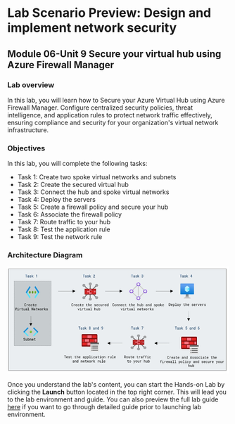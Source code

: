 # Lab Scenario Preview: Design and implement network security

## Module 06-Unit 9 Secure your virtual hub using Azure Firewall Manager

### Lab overview

In this lab, you will learn how to Secure your Azure Virtual Hub using Azure Firewall Manager. Configure centralized security policies, threat intelligence, and application rules to protect network traffic effectively, ensuring compliance and security for your organization's virtual network infrastructure.

### Objectives
  
In this lab, you will complete the following tasks:

+ Task 1: Create two spoke virtual networks and subnets
+ Task 2: Create the secured virtual hub
+ Task 3: Connect the hub and spoke virtual networks
+ Task 4: Deploy the servers
+ Task 5: Create a firewall policy and secure your hub
+ Task 6: Associate the firewall policy
+ Task 7: Route traffic to your hub
+ Task 8: Test the application rule
+ Task 9: Test the network rule

### Architecture Diagram
![](media/m6-u9-1.png) 

Once you understand the lab's content, you can start the Hands-on Lab by clicking the **Launch** button located in the top right corner. This will lead you to the lab environment and guide. You can also preview the full lab guide [here](https://experience.cloudlabs.ai/#/labguidepreview/09f7f724-0a6b-46d4-aeed-2dde9a7f26cd) if you want to go through detailed guide prior to launching lab environment.














